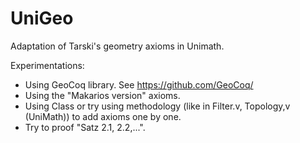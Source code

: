 # UniGeo
Adaptation of Tarski's geometry axioms in Unimath.

Experimentations: 

* Using GeoCoq library. See https://github.com/GeoCoq/
* Using the "Makarios version" axioms.
* Using Class or try using methodology (like in Filter.v, Topology,v (UniMath)) to add axioms one by one.
* Try to proof "Satz 2.1, 2.2,...".



